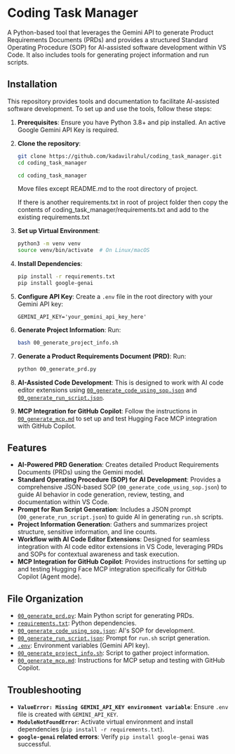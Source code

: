 # Coding Task Manager

A Python-based tool that leverages the Gemini API to generate Product Requirements Documents (PRDs) and provides a structured Standard Operating Procedure (SOP) for AI-assisted software development within VS Code. It also includes tools for generating project information and run scripts.

## Installation

This repository provides tools and documentation to facilitate AI-assisted software development. To set up and use the tools, follow these steps:

1.  **Prerequisites**: Ensure you have Python 3.8+ and pip installed. An active Google Gemini API Key is required.
2.  **Clone the repository**:

    ```bash
    git clone https://github.com/kadavilrahul/coding_task_manager.git
    cd coding_task_manager
    ```

    ```bash
    cd coding_task_manager
    ```
    Move files except README.md to the root directory of project.
    
    If there is another requirements.txt in root of project folder then copy  the contents of coding_task_manager/requirements.txt and add to the existing requirements.txt

3.  **Set up Virtual Environment**:
    ```bash
    python3 -m venv venv
    source venv/bin/activate  # On Linux/macOS
    ```
4.  **Install Dependencies**:
    ```bash
    pip install -r requirements.txt
    pip install google-genai
    ```
5.  **Configure API Key**: Create a `.env` file in the root directory with your Gemini API key:
    ```
    GEMINI_API_KEY='your_gemini_api_key_here'
    ```
6.  **Generate Project Information**: Run:
    ```bash
    bash 00_generate_project_info.sh
    ```
7.  **Generate a Product Requirements Document (PRD)**: Run:
    ```bash
    python 00_generate_prd.py
    ```
8.  **AI-Assisted Code Development**: This is designed to work with AI code editor extensions using [`00_generate_code_using_sop.json`](00_generate_code_using_sop.json) and [`00_generate_run_script.json`](00_generate_run_script.json).
9.  **MCP Integration for GitHub Copilot**: Follow the instructions in [`00_generate_mcp.md`](00_generate_mcp.md) to set up and test Hugging Face MCP integration with GitHub Copilot.

## Features

*   **AI-Powered PRD Generation**: Creates detailed Product Requirements Documents (PRDs) using the Gemini model.
*   **Standard Operating Procedure (SOP) for AI Development**: Provides a comprehensive JSON-based SOP (`00_generate_code_using_sop.json`) to guide AI behavior in code generation, review, testing, and documentation within VS Code.
*   **Prompt for Run Script Generation**: Includes a JSON prompt (`00_generate_run_script.json`) to guide AI in generating `run.sh` scripts.
*   **Project Information Generation**: Gathers and summarizes project structure, sensitive information, and line counts.
*   **Workflow with AI Code Editor Extensions**: Designed for seamless integration with AI code editor extensions in VS Code, leveraging PRDs and SOPs for contextual awareness and task execution.
*   **MCP Integration for GitHub Copilot**: Provides instructions for setting up and testing Hugging Face MCP integration specifically for GitHub Copilot (Agent mode).

## File Organization

*   [`00_generate_prd.py`](00_generate_prd.py): Main Python script for generating PRDs.
*   [`requirements.txt`](requirements.txt): Python dependencies.
*   [`00_generate_code_using_sop.json`](00_generate_code_using_sop.json): AI's SOP for development.
*   [`00_generate_run_script.json`](00_generate_run_script.json): Prompt for `run.sh` script generation.
*   [`.env`](.env): Environment variables (Gemini API key).
*   [`00_generate_project_info.sh`](00_generate_project_info.sh): Script to gather project information.
*   [`00_generate_mcp.md`](00_generate_mcp.md): Instructions for MCP setup and testing with GitHub Copilot.

## Troubleshooting

*   **`ValueError: Missing GEMINI_API_KEY environment variable`**: Ensure `.env` file is created with `GEMINI_API_KEY`.
*   **`ModuleNotFoundError`**: Activate virtual environment and install dependencies (`pip install -r requirements.txt`).
*   **`google-genai` related errors**: Verify `pip install google-genai` was successful.
